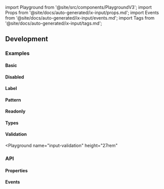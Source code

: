 import Playground from '@site/src/components/PlaygroundV3';
import Props from '@site/docs/auto-generated/ix-input/props.md';
import Events from '@site/docs/auto-generated/ix-input/events.md';
import Tags from '@site/docs/auto-generated/ix-input/tags.md';

## Development

### Examples

#### Basic

<Playground name="input"></Playground>

#### Disabled

<Playground name="input-disabled"></Playground>

#### Label

<Playground name="input-label"></Playground>

#### Pattern

<Playground name="input-pattern"></Playground>

#### Readonly

<Playground name="input-readonly"></Playground>

#### Types

<Playground name="input-types" height="24rem"></Playground>

#### Validation

<Playground
name="input-validation"
height="27rem"

> </Playground>

### API

#### Properties

<Props />

#### Events

<Events />
